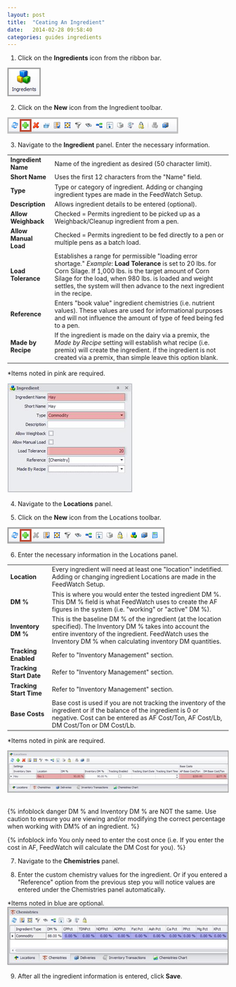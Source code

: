 ```yaml
---
layout: post
title:  "Ceating An Ingredient"
date:   2014-02-28 09:58:40
categories: guides ingredients
---
```


1. Click on the **Ingredients** icon from the ribbon bar.

  ![]( /assets/images/image103.png)

2. Click on the **New** icon from the Ingredient toolbar.

  ![]( /assets/images/image104.png)

3. Navigate to the **Ingredient** panel. Enter the necessary
information.


  |   |   |
  |---|---|
  | **Ingredient Name** | Name of the ingredient as desired (50 character limit). |
  | **Short Name**  | Uses the first 12 characters from the "Name" field. |
  | **Type** | Type or category of ingredient. Adding or changing ingredient types are made in the FeedWatch Setup. |
  | **Description** | Allows ingredient details to be entered (optional). |
  | **Allow Weighback** | Checked = Permits ingredient to be picked up as a Weighback/Cleanup ingredient from a pen. |
  | **Allow Manual Load**  | Checked = Permits ingredient to be fed directly to a pen or multiple pens as a batch load. |
  | **Load Tolerance** | Establishes a range for permissible "loading error shortage." *Example*: **Load Tolerance** is set to 20 lbs. for Corn Silage. If 1,000 lbs. is the target amount of Corn Silage for the load, when 980 lbs. is loaded and weight settles, the system will then advance to the next ingredient in the recipe. |
  | **Reference** | Enters "book value" ingredient chemistries (i.e. nutrient values). These values are used for informational purposes and will not influence the amount of type of feed being fed to a pen. |
  | **Made by Recipe** | If the ingredient is made on the dairy via a premix, the *Made by Recipe* setting will establish what recipe (i.e. premix) will create the ingredient. if the ingredient is not created via a premix, than simple leave this option blank. | 

  *Items noted in pink are required.

  ![](/assets/images/image105.jpg)

4. Navigate to the **Locations** panel. 

5. Click on the **New** icon from the Locations toolbar.

  ![]( /assets/images/image106.png)

6. Enter the necessary information in the Locations panel.

  |   |   |
  |---|---|
  | **Location** | Every ingredient will need at least one "location" indetified. Adding or changing ingredient Locations are made in the FeedWatch Setup. |
  | **DM %** | This is where you would enter the tested ingredient DM %. This DM % field is what FeedWatch uses to create the AF figures in the system (i.e. "working" or "active" DM %). |
  | **Inventory DM %** | This is the baseline DM % of the ingredient (at the location specified). The Inventory DM % takes into account the entire inventory of the ingredient. FeedWatch uses the Inventory DM % when calculating inventory DM quantities. |
  | **Tracking Enabled** | Refer to "Inventory Management" section. |
  | **Tracking Start Date** | Refer to "Inventory Management" section. |
  | **Tracking Start Time** | Refer to "Inventory Management" section. |
  | **Base Costs** | Base cost is used if you are not tracking the inventory of the ingredient or if the balance of the ingredient is 0 or negative. Cost can be entered as AF Cost/Ton, AF Cost/Lb, DM Cost/Ton or DM Cost/Lb. |


  *Items noted in pink are required.

  ![](/assets/images/image107.jpg)
 

  {% infoblock danger DM % and Inventory DM % are NOT the same. Use caution to ensure you are viewing and/or modifying the correct percentage when working with DM% of an ingredient. %}

  {% infoblock info You only need to enter the cost once (i.e. If you enter the cost in AF, FeedWatch will calculate the DM Cost for you). %}



7. Navigate to the **Chemistries** panel. 

8. Enter the custom chemistry values for the ingredient. Or if you entered a "Reference" option from the previous step you will notice values are entered under the Chemistries panel automatically.

  *Items noted in blue are optional.
  ![]( /assets/images/image111.jpg)

9. After all the ingredient information is entered, click **Save**.
